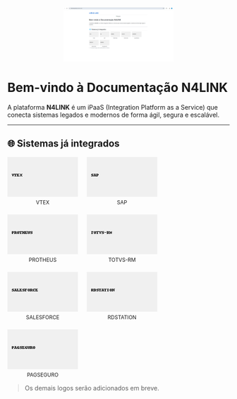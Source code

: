 <p align="center">
  <img src="assets/logos/logo-n4link.png" alt="N4LINK" width="250"/>
</p>

# Bem-vindo à Documentação N4LINK

A plataforma **N4LINK** é um iPaaS (Integration Platform as a Service) que conecta sistemas legados e modernos de forma ágil, segura e escalável.

---

## 🌐 Sistemas já integrados

<div style='display: flex; flex-wrap: wrap; gap: 20px;'>
  <div style="text-align:center">
    <img src="assets/logos/vtex.png" alt="VTEX" style="width:160px; height:auto;"/>
    <br><small>VTEX</small>
  </div>
  <div style="text-align:center">
    <img src="assets/logos/sap.png" alt="SAP" style="width:160px; height:auto;"/>
    <br><small>SAP</small>
  </div>
  <div style="text-align:center">
    <img src="assets/logos/protheus.png" alt="PROTHEUS" style="width:160px; height:auto;"/>
    <br><small>PROTHEUS</small>
  </div>
  <div style="text-align:center">
    <img src="assets/logos/totvs-rm.png" alt="TOTVS RM" style="width:160px; height:auto;"/>
    <br><small>TOTVS-RM</small>
  </div>
  <div style="text-align:center">
    <img src="assets/logos/salesforce.png" alt="SALESFORCE" style="width:160px; height:auto;"/>
    <br><small>SALESFORCE</small>
  </div>
  <div style="text-align:center">
    <img src="assets/logos/rdstation.png" alt="RD STATION" style="width:160px; height:auto;"/>
    <br><small>RDSTATION</small>
  </div>
  <div style="text-align:center">
    <img src="assets/logos/pagseguro.png" alt="PAGSEGURO" style="width:160px; height:auto;"/>
    <br><small>PAGSEGURO</small>
  </div>
</div>

> Os demais logos serão adicionados em breve.
